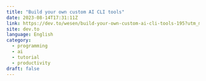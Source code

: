 ```yaml
---
title: "Build your own custom AI CLI tools"
date: 2023-08-14T17:31:11Z
link: https://dev.to/wesen/build-your-own-custom-ai-cli-tools-195?utm_medium=RSS&utm_source=news.12bit.vn
site: dev.to
language: English
category:
  - programming
  - ai
  - tutorial
  - productivity
draft: false
---
```

